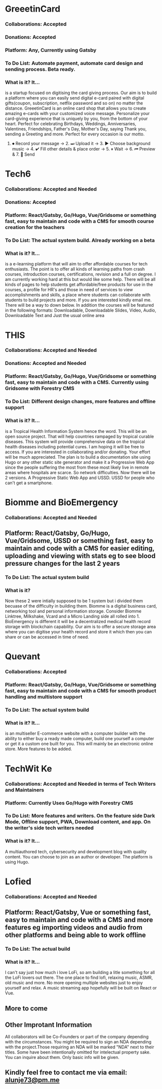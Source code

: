 # GreeetinCard
### Collaborations: Accepted
### Donations: Accepted
### Platform: Any, Currently using Gatsby
### To Do List: Automate payment, automate card design and sending process. Beta ready.
### What is it? It...
is a startup focused on digitising the card giving process.
Our aim is to build a platform where you can easily send digital e-card paired with digital gifts(coupon, subscription, netflix password and so on) no matter the distance.
GreeetinCard is an online card shop that allows you to create amazing e-cards with your customized voice message.
Personalize your card-giving experience that is uniquely by you, from the bottom of your heart.
Perfect for celebrating Birthdays, Weddings, Anniversaries, Valentines, Friendships, Father's Day, Mother's Day, saying Thank you, sending a Greeting and more. Perfect for every occasion is our motto.

1. ⏺ Record your message → 2. ⏭ Upload it → 3. ▶ Choose background music → 4. ✔ Fill other details & place order → 5. ⏸ Wait → 6. ⏮ Preview & 7. 💌 Send

# Tech6
### Collaborations: Accepted and Needed
### Donations: Accepted
### Platform: React/Gatsby, Go/Hugo, Vue/Gridsome or something fast, easy to maintain and code with a CMS for smooth course creation for the teachers
### To Do List: The actual system build. Already working on a beta
### What is it? It...
is a e-learning platform that will aim to offer affordable courses for tech enthusiasts.
The point is to offer all kinds of learning paths from crash courses, introduction courses, certifications, revision and a full on degree.
I am currently working hard at this but would like some help.
There will be all kinds of pages to help students get affordable/free products for use in the courses, a profile for HR's and those in need of services to view accomplishments and skills, a place where students can collaborate with students to build projects and more.
If you are interested kindly email me. There will be a way to down below.
In addition the courses will be featured in the following formats: Downloadable, Downloadable Slides, Video, Audio, Downloadable Text and Just the usual online area


# THIS
### Collaborations: Accepted and Needed
### Donations: Accepted and Needed
### Platform: React/Gatsby, Go/Hugo, Vue/Gridsome or something fast, easy to maintain and code with a CMS. Currently using Gridsome with Forestry CMS
### To Do List: Different design changes, more features and offline support
### What is it? It...
is a Tropical Health Information System hence the word. This will be an open source project. That will help countries rampaged by tropical curable diseases. 
This system will provide comprehensive data on the tropical health diseases including potential cures. I am hoping it will be free to access. If you are interested in collaborating and/or donating. Your effort will be much appreciated.
The plan is to build a documentation site using Hugo or any other static site generator and make it a Progressive Web App since the people suffering the most from these most likely live in remote areas where hospitals are scarce. So network difficulties.
Now there will be 2 versions. A Progressive Static Web App and USSD. USSD for people who can't get a smartphone.


# Biomme and BioEmergency
### Collaborations: Accepted and Needed
## Platform: React/Gatsby, Go/Hugo, Vue/Gridsome, USSD or something fast, easy to maintain and code with a CMS for easier editing, uploading and viewing with stats eg to see blood pressure changes for the last 2 years
### To Do List: The actual system build
### What is it?
Now these 2 were intially supposed to be 1 system but i divided them becuase of the difficulty in building them. Biomme is a digital business card, networking tool and personal information storage.
Consider Biomme Linktree, Milkshake, Vcard and a Micro Landing side all rolled into 1.
BioEmergency is different it will be a decentralized medical health record storage with blockchain capability. Our aim is to offer a secure storage area where you can digitise your health record and store it which then you can share or can be accessed in time of need.


# Quevant
### Collaborations: Accepted
### Platform: React/Gatsby, Go/Hugo, Vue/Gridsome or something fast, easy to maintain and code with a CMS for smooth product handling and multistore support
### To Do List: The actual system build
### What is it? It...
is an multiseller E-commerce website with a computer builder with the ability to either buy a ready made computer, build one yourself a computer or get it a custom one built for you. This will mainly be an electronic online store. More features to be added.


# TechWit Ke
### Collaborations: Accepted and Needed in terms of Tech Writers and Maintainers
### Platform: Currently Uses Go/Hugo with Forestry CMS
### To Do List: More features and writers. On the feature side Dark Mode, Offline support, PWA, Download content, and app. On the writer's side tech writers needed
### What is it? It...
A multiauthored tech, cybersecurity and development blog with quality content. You can choose to join as an author or developer. The platform is using Hugo.


# Lofied
### Collaborations: Accepted and Needed
## Platform: React/Gatsby, Vue or something fast, easy to maintain and code with a CMS and more features eg importing videos and audio from other platforms and being able to work offline
### To Do List: The actual build
### What is it? It...
I can't say just how much i love LoFi, so am building a litle something for all the LoFi lovers out there. The one place to find lofi, relaxing music, ASMR, old music and more.
No more opening multiple websites just to enjoy yourself and relax. A music streaming app hopefully will be built on React or Vue.


## More to come
## Other Improtant Information
All collaborators will be Co-Founders or part of the company depending with the circumstances.
You might be required to sign an NDA depending with the project.Those requiring an NDA will be marked "NDA" next to their titles.
Some have been intentionally omitted for intelectual property sake. You can inquire about them. Only basic info will be given.

## Kindly feel free to contact me via email: alunje73@pm.me
